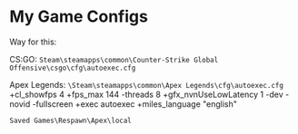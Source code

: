 # My Game Configs
Way for this:

CS:GO: ``Steam\steamapps\common\Counter-Strike Global Offensive\csgo\cfg\autoexec.cfg``

Apex Legends: ``\Steam\steamapps\common\Apex Legends\cfg\autoexec.cfg``
+cl_showfps 4 +fps_max 144 -threads 8 +gfx_nvnUseLowLatency 1 -dev -novid -fullscreen +exec autoexec +miles_language "english"

``Saved Games\Respawn\Apex\local``
